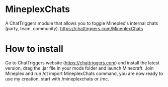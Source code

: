 # MineplexChats
A ChatTriggers module that allows you to toggle Mineplex's internal chats (party, team, community).
https://chattirggers.com/MineplexChats

# How to install
Go to ChatTriggers website (https://chattriggers.com) and install the latest version, drag the .jar file in your mods folder and launch Minecraft. Join Mineplex and run /ct import MineplexChats command, you are now ready to use my creation, start with /mineplexchats or /mc.
